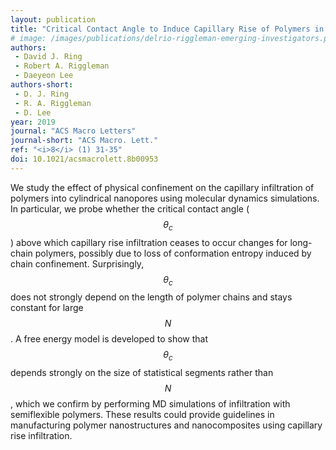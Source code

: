 ```yaml
---
layout: publication
title: "Critical Contact Angle to Induce Capillary Rise of Polymers in Nanopores Does Not Depend on Chain Length"
# image: /images/publications/delrio-riggleman-emerging-investigators.png
authors:
 - David J. Ring
 - Robert A. Riggleman
 - Daeyeon Lee
authors-short:
 - D. J. Ring
 - R. A. Riggleman
 - D. Lee
year: 2019
journal: "ACS Macro Letters"
journal-short: "ACS Macro. Lett."
ref: "<i>8</i> (1) 31-35"
doi: 10.1021/acsmacrolett.8b00953
---
```


We study the effect of physical confinement on the capillary infiltration of
polymers into cylindrical nanopores using molecular dynamics simulations. In
particular, we probe whether the critical contact angle ( $$ \theta_c $$ ) above which
capillary rise infiltration ceases to occur changes for long-chain polymers,
possibly due to loss of conformation entropy induced by chain confinement.
Surprisingly,  $$ \theta_c $$  does not strongly depend on the length of polymer
chains and stays constant for large  $$ N $$ . A free energy model is developed to
show that  $$ \theta_c $$  depends strongly on the size of statistical segments rather
than  $$ N $$ , which we confirm by performing MD simulations of infiltration with
semiflexible polymers. These results could provide guidelines in manufacturing
polymer nanostructures and nanocomposites using capillary rise infiltration.